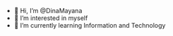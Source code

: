 - 👋 Hi, I’m @DinaMayana
- 👀 I’m interested in myself
- 🌱 I’m currently learning Information and Technology

<!---
DinaMayana/DinaMayana is a ✨ special ✨ repository because its `README.md` (this file) appears on your GitHub profile.
You can click the Preview link to take a look at your changes.
--->
